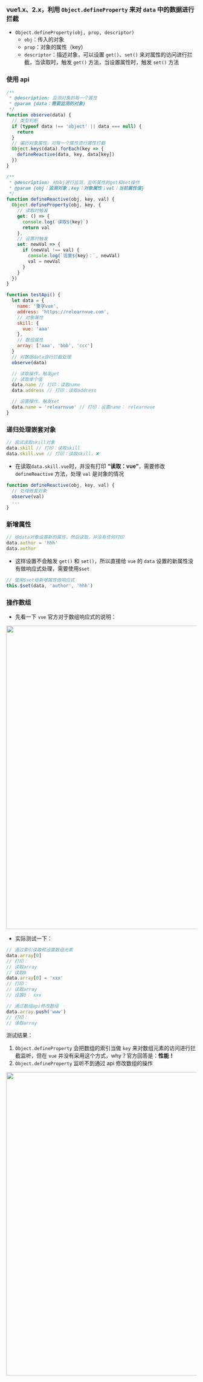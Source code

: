 ### vue1.x、2.x，利用 `Object.defineProperty` 来对 `data` 中的数据进行拦截

- `Object.defineProperty(obj, prop, descriptor)`
  - `obj`：传入的对象
  - `prop`：对象的属性（key）
  - `descriptor`：描述对象，可以设置 `get()`、`set()` 来对属性的访问进行拦截，当读取时，触发 `get()` 方法，当设置属性时，触发 `set()` 方法

### 使用 api

```js
/**
 * @description: 监测对象的每一个属性
 * @param {data：需要监测的对象}
 */
function observe(data) {
  // 类型判断
  if (typeof data !== 'object' || data === null) {
    return
  }
  // 遍历对象属性，对每一个属性进行属性拦截
  Object.keys(data).forEach(key => {
    defineReactive(data, key, data[key])
  })
}

/**
 * @description: 对obj进行监测，监听属性的get和set操作
 * @param {obj：监测对象；key：对象属性；val：当前属性值}
 */
function defineReactive(obj, key, val) {
  Object.defineProperty(obj, key, {
    // 读取时触发
    get: () => {
      console.log(`读取${key}`)
      return val
    },
    // 设置时触发
    set: newVal => {
      if (newVal !== val) {
        console.log(`设置${key}：`, newVal)
        val = newVal
      }
    }
  })
}

function testApi() {
  let data = {
    name: '重学vue',
    address: 'https://relearnvue.com',
    // 对象属性
    skill: {
      vue: 'aaa'
    },
    // 数组属性
    array: ['aaa', 'bbb', 'ccc']
  }
  // 对数据data进行拦截处理
  observe(data)

  // 读取操作，触发get
  // 读取单个值
  data.name // 打印：读取name
  data.address // 打印：读取address

  // 设置操作，触发set
  data.name = 'relearnvue' // 打印：设置name： relearnvue
}
```

### 递归处理嵌套对象

```js
// 尝试读取skill对象
data.skill // 打印：读取skill
data.skill.vue // 打印：读取skill，❌
```

- 在读取`data.skill.vue`时，并没有打印 **“读取：vue”**，需要修改 `defineReactive` 方法，处理 `val` 是对象的情况

```js
function defineReactive(obj, key, val) {
  // 处理嵌套对象
  observe(val)
  ...
}
```

### 新增属性

```js
// 给data对象设置新的属性，然后读取，并没有任何打印
data.author = 'hhh'
data.author
```

- 这样设置不会触发 `get()` 和 `set()`，所以直接给 `vue` 的 `data` 设置的新属性没有做响应式处理，需要使用`$set`

```js
// 使用$set给新增属性做响应式
this.$set(data, 'author', 'hhh')
```

### 操作数组

- 先看一下 `vue` 官方对于数组响应式的说明：

<img src="https://relearnvue.com/static/vue-array.png" style="width: 800px;">

- 实际测试一下：

```js
// 通过索引读取和设置数组元素
data.array[0]
// 打印：
// 读取array
// 读取0
data.array[0] = 'xxx'
// 打印：
// 读取array
// 设置0： xxx

// 通过数组api修改数组
data.array.push('www')
// 打印：
// 读取array
```

测试结果：

1. `Object.defineProperty` 会把数组的索引当做 `key` 来对数组元素的访问进行拦截监听，但在 `vue` 并没有采用这个方式，why？官方回答是：**性能！**
2. `Object.defineProperty` 监听不到通过 api 修改数组的操作

<img src="https://relearnvue.com/static/vue-array-ans.png" style="width: 800px;">
